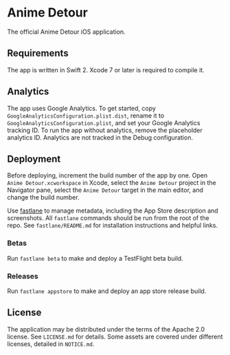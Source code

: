 # Anime Detour

The official Anime Detour iOS application.

## Requirements

The app is written in Swift 2. Xcode 7 or later is required to compile it.

## Analytics

The app uses Google Analytics. To get started, copy `GoogleAnalyticsConfiguration.plist.dist`, rename it to `GoogleAnalyticsConfiguration.plist`, and set your Google Analytics tracking ID. To run the app without analytics, remove the placeholder analytics ID. Analytics are not tracked in the Debug configuration.

## Deployment

Before deploying, increment the build number of the app by one. Open `Anime Detour.xcworkspace` in Xcode, select the `Anime Detour` project in the Navigator pane, select the `Anime Detour` target in the main editor, and change the build number.

Use [fastlane](https://github.com/fastlane/fastlane) to manage metadata, including the App Store description and screenshots. All `fastlane` commands should be run from the root of the repo. See `fastlane/README.md` for installation instructions and helpful links.

### Betas

Run `fastlane beta` to make and deploy a TestFlight beta build.

### Releases

Run `fastlane appstore` to make and deploy an app store release build.

## License

The application may be distributed under the terms of the Apache 2.0 license. See `LICENSE.md` for details. Some assets are covered under different licenses, detailed in `NOTICE.md`.
